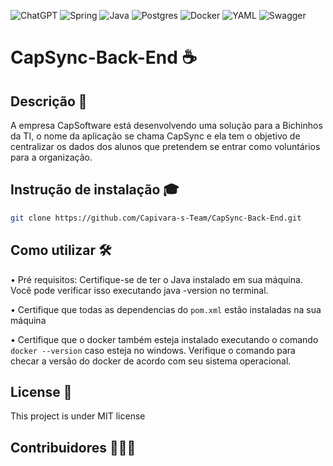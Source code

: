 ![ChatGPT](https://img.shields.io/badge/chatGPT-74aa9c?style=for-the-badge&logo=openai&logoColor=white)
![Spring](https://img.shields.io/badge/spring-%236DB33F.svg?style=for-the-badge&logo=spring&logoColor=white)
![Java](https://img.shields.io/badge/java-%23ED8B00.svg?style=for-the-badge&logo=openjdk&logoColor=white)
![Postgres](https://img.shields.io/badge/postgres-%23316192.svg?style=for-the-badge&logo=postgresql&logoColor=white)
![Docker](https://img.shields.io/badge/docker-%230db7ed.svg?style=for-the-badge&logo=docker&logoColor=white)
![YAML](https://img.shields.io/badge/yaml-%23ffffff.svg?style=for-the-badge&logo=yaml&logoColor=151515)
![Swagger](https://img.shields.io/badge/-Swagger-%23Clojure?style=for-the-badge&logo=swagger&logoColor=white)
# CapSync-Back-End ☕

## Descrição 📃
A empresa CapSoftware está desenvolvendo uma solução para a Bichinhos da TI, 
o nome da aplicação se chama CapSync e ela tem o objetivo de centralizar 
os dados dos alunos que pretendem se entrar como voluntários para a organização.

## Instrução de instalação 🎓

```bash
git clone https://github.com/Capivara-s-Team/CapSync-Back-End.git
```

## Como utilizar 🛠️

• Pré requisitos: Certifique-se de ter o Java instalado em sua máquina. Você pode verificar isso executando java -version no terminal.

• Certifique que todas as dependencias do ```pom.xml``` estão instaladas na sua máquina

• Certifique que o docker também esteja instalado executando o comando ```docker --version``` caso esteja no windows. Verifique o comando para checar a versão do docker de acordo com seu sistema operacional.

## License 📃

This project is under MIT license

## Contribuidores 🙎🏻‍♂️

